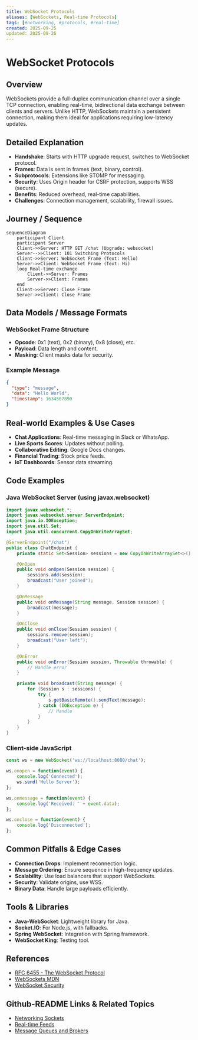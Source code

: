 ```yaml
---
title: WebSocket Protocols
aliases: [WebSockets, Real-time Protocols]
tags: [#networking, #protocols, #real-time]
created: 2025-09-25
updated: 2025-09-26
---
```


# WebSocket Protocols

## Overview

WebSockets provide a full-duplex communication channel over a single TCP connection, enabling real-time, bidirectional data exchange between clients and servers. Unlike HTTP, WebSockets maintain a persistent connection, making them ideal for applications requiring low-latency updates.

## Detailed Explanation

- **Handshake**: Starts with HTTP upgrade request, switches to WebSocket protocol.
- **Frames**: Data is sent in frames (text, binary, control).
- **Subprotocols**: Extensions like STOMP for messaging.
- **Security**: Uses Origin header for CSRF protection, supports WSS (secure).
- **Benefits**: Reduced overhead, real-time capabilities.
- **Challenges**: Connection management, scalability, firewall issues.

## Journey / Sequence

```mermaid
sequenceDiagram
    participant Client
    participant Server
    Client->>Server: HTTP GET /chat (Upgrade: websocket)
    Server-->>Client: 101 Switching Protocols
    Client->>Server: WebSocket Frame (Text: Hello)
    Server->>Client: WebSocket Frame (Text: Hi)
    loop Real-time exchange
        Client->>Server: Frames
        Server->>Client: Frames
    end
    Client->>Server: Close Frame
    Server->>Client: Close Frame
```

## Data Models / Message Formats

### WebSocket Frame Structure
- **Opcode**: 0x1 (text), 0x2 (binary), 0x8 (close), etc.
- **Payload**: Data length and content.
- **Masking**: Client masks data for security.

### Example Message
```json
{
  "type": "message",
  "data": "Hello World",
  "timestamp": 1634567890
}
```

## Real-world Examples & Use Cases

- **Chat Applications**: Real-time messaging in Slack or WhatsApp.
- **Live Sports Scores**: Updates without polling.
- **Collaborative Editing**: Google Docs changes.
- **Financial Trading**: Stock price feeds.
- **IoT Dashboards**: Sensor data streaming.

## Code Examples

### Java WebSocket Server (using javax.websocket)

```java
import javax.websocket.*;
import javax.websocket.server.ServerEndpoint;
import java.io.IOException;
import java.util.Set;
import java.util.concurrent.CopyOnWriteArraySet;

@ServerEndpoint("/chat")
public class ChatEndpoint {
    private static Set<Session> sessions = new CopyOnWriteArraySet<>();

    @OnOpen
    public void onOpen(Session session) {
        sessions.add(session);
        broadcast("User joined");
    }

    @OnMessage
    public void onMessage(String message, Session session) {
        broadcast(message);
    }

    @OnClose
    public void onClose(Session session) {
        sessions.remove(session);
        broadcast("User left");
    }

    @OnError
    public void onError(Session session, Throwable throwable) {
        // Handle error
    }

    private void broadcast(String message) {
        for (Session s : sessions) {
            try {
                s.getBasicRemote().sendText(message);
            } catch (IOException e) {
                // Handle
            }
        }
    }
}
```

### Client-side JavaScript

```javascript
const ws = new WebSocket('ws://localhost:8080/chat');

ws.onopen = function(event) {
    console.log('Connected');
    ws.send('Hello Server');
};

ws.onmessage = function(event) {
    console.log('Received: ' + event.data);
};

ws.onclose = function(event) {
    console.log('Disconnected');
};
```

## Common Pitfalls & Edge Cases

- **Connection Drops**: Implement reconnection logic.
- **Message Ordering**: Ensure sequence in high-frequency updates.
- **Scalability**: Use load balancers that support WebSockets.
- **Security**: Validate origins, use WSS.
- **Binary Data**: Handle large payloads efficiently.

## Tools & Libraries

- **Java-WebSocket**: Lightweight library for Java.
- **Socket.IO**: For Node.js, with fallbacks.
- **Spring WebSocket**: Integration with Spring framework.
- **WebSocket King**: Testing tool.

## References

- [RFC 6455 - The WebSocket Protocol](https://tools.ietf.org/html/rfc6455)
- [WebSockets MDN](https://developer.mozilla.org/en-US/docs/Web/API/WebSockets_API)
- [WebSocket Security](https://tools.ietf.org/html/rfc6455#section-10)

## Github-README Links & Related Topics

- [Networking Sockets](../networking/networking-sockets/README.md)
- [Real-time Feeds](../real-time-feeds/README.md)
- [Message Queues and Brokers](../message-queues-and-brokers/README.md)